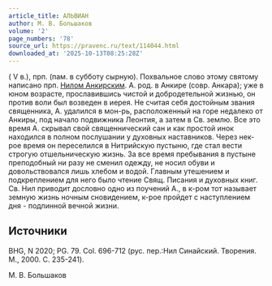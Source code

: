 ```yaml
---
article_title: АЛЬВИАН
author: М. В. Большаков
volume: '2'
page_numbers: '78'
source_url: https://pravenc.ru/text/114044.html
downloaded_at: '2025-10-13T08:25:28Z'
---
```


( V в.), прп. (пам. в субботу сырную). Похвальное слово этому святому написано прп. [Нилом Анкирским](<https://pravenc.ru/text/Нилом Анкирским.html>). А. род. в Анкире (совр. Анкара); уже в юном возрасте, прославившись чистой и добродетельной жизнью, он против воли был возведен в иерея. Не считая себя достойным звания священника, А. удалился в мон-рь, расположенный на горе недалеко от Анкиры, под начало подвижника Леонтия, а затем в Св. землю. Все это время А. скрывал свой священнический сан и как простой инок находился в полном послушании у духовных наставников. Через нек-рое время он переселился в Нитрийскую пустыню, где стал вести строгую отшельническую жизнь. За все время пребывания в пустыне преподобный ни разу не сменил одежду, не носил обуви и довольствовался лишь хлебом и водой. Главным утешением и подкреплением для него было чтение Свящ. Писания и духовных книг. Св. Нил приводит дословно одно из поучений А., в к-ром тот называет земную жизнь ночным сновидением, к-рое пройдет с наступлением дня - подлинной вечной жизни.

## Источники

BHG, N 2020; PG. 79. Col. 696-712 (рус. пер.:Нил Синайский. Творения. М., 2000. С. 235-241).

М. В. Большаков
